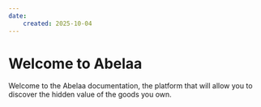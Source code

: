```yaml
---
date:
    created: 2025-10-04
---
```


# Welcome to Abelaa

Welcome to the Abelaa documentation, the platform that will allow you to discover the hidden value of the goods you own.
